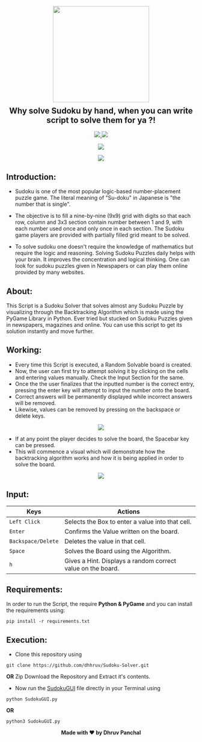 <p align="center">
  <img src="https://github.com/dhhruv/Sudoku-Solver/blob/master/assets/thumbnail.png" width="256" height="256">
  <h2 align="center" style="margin-top: -4px !important;">Why solve Sudoku by hand, when you can write script to solve them for ya ?!</h2>
  <p align="center">
    <a href="https://github.com/dhhruv/Sudoku-Solver/blob/master/LICENSE">
      <img src="https://img.shields.io/badge/license-MIT-informational">
    </a>
    <a href="https://www.python.org/">
    	<img src="https://img.shields.io/badge/python-v3.8-informational">
    </a>
  </p>
</p>
<p align="center">
	<img src="http://ForTheBadge.com/images/badges/made-with-python.svg">
</p>
<p align="center">   
	<a href="https://dev.to/dhhruv/sudoku-solver-a-visualizer-made-using-backtracking-algorithm-5f0d">
    	<img src="https://img.shields.io/badge/dev.to-0A0A0A?style=for-the-badge&logo=dev.to&logoColor=white">
    </a>
</p>

## Introduction:
-	Sudoku is one of the most popular logic-based number-placement puzzle game. The literal meaning of "Su-doku" in Japanese is "the number that is single".

-	The objective is to fill a nine-by-nine (9x9) grid with digits so that each row, column and 3x3 section contain number between 1 and 9, with each number used once and only once in each section. The Sudoku game players are provided with partially filled grid meant to be solved.

-	To solve sudoku one doesn't require the knowledge of mathematics but require the logic and reasoning. Solving Sudoku Puzzles daily helps with your brain. It improves the concentration and logical thinking. One can look for sudoku puzzles given in Newspapers or can play them online provided by many websites. 

## About:

This Script is a Sudoku Solver that solves almost any Sudoku Puzzle by visualizing through the Backtracking Algorithm which is made using the PyGame Library in Python. Ever tried but stucked on Sudoku Puzzles given in newspapers, magazines and online. You can use this script to get its solution instantly and move further.

## Working:

-	Every time this Script is executed, a Random Solvable board is created.
-	Now, the user can first try to attempt solving it by clicking on the cells and entering values manually. Check the Input Section for the same.
-	Once the the user finalizes that the inputted number is the correct entry, pressing the enter key will attempt to input the number onto the board. 
-	Correct answers will be permanently displayed while incorrect answers will be removed. 
-	Likewise, values can be removed by pressing on the backspace or delete keys.

<p align="center">
	<img src="https://github.com/dhhruv/Sudoku-Solver/blob/master/assets/Entering%20Values.gif">
</p>

-	If at any point the player decides to solve the board, the Spacebar key can be pressed.
-	This will commence a visual which will demonstrate how the backtracking algorithm works and how it is being applied in order to solve the board.

<p align="center">
	<img src="https://github.com/dhhruv/Sudoku-Solver/blob/master/assets/Visualizer.gif">
</p>

## Input:

| Keys              | Actions                                                         |
|-------------------|-----------------------------------------------------------------|
| `Left Click`      | Selects the Box to enter a value into that cell.                |
| `Enter`           | Confirms the Value written on the board.     |
| `Backspace/Delete`| Deletes the value in that cell.                                 |
| `Space`           | Solves the Board using the Algorithm.                           |
| `h`               | Gives a Hint. Displays a random correct value on the board.     |

## Requirements:
In order to run the Script, the require **Python & PyGame** and you can install the requirements using:
```
pip install -r requirements.txt
```

## Execution:
-	Clone this repository using
```
git clone https://github.com/dhhruv/Sudoku-Solver.git
```
**OR**
Zip Download the Repository and Extract it's contents.
-	Now run the [SudokuGUI](https://github.com/dhhruv/Sudoku-Solver/blob/master/SudokuGUI.py) file directly in your Terminal using
```
python SudokuGUI.py
```
**OR**
```
python3 SudokuGUI.py
```

<p align='center'><b>Made with ❤ by Dhruv Panchal</b></p>
